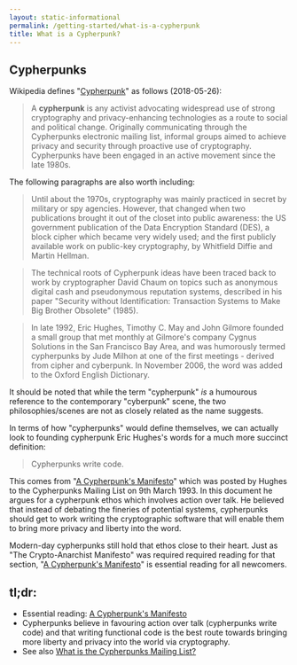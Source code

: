 ```yaml
---
layout: static-informational
permalink: /getting-started/what-is-a-cypherpunk
title: What is a Cypherpunk?
---
```


## Cypherpunks

Wikipedia defines "[Cypherpunk](https://en.wikipedia.org/wiki/Cypherpunk)" as follows (2018-05-26):

> A **cypherpunk** is any activist advocating widespread use of strong cryptography and privacy-enhancing technologies as a route to social and political change. Originally communicating through the Cypherpunks electronic mailing list, informal groups aimed to achieve privacy and security through proactive use of cryptography. Cypherpunks have been engaged in an active movement since the late 1980s.

The following paragraphs are also worth including:

> Until about the 1970s, cryptography was mainly practiced in secret by military or spy agencies. However, that changed when two publications brought it out of the closet into public awareness: the US government publication of the Data Encryption Standard (DES), a block cipher which became very widely used; and the first publicly available work on public-key cryptography, by Whitfield Diffie and Martin Hellman.

> The technical roots of Cypherpunk ideas have been traced back to work by cryptographer David Chaum on topics such as anonymous digital cash and pseudonymous reputation systems, described in his paper "Security without Identification: Transaction Systems to Make Big Brother Obsolete" (1985).

> In late 1992, Eric Hughes, Timothy C. May and John Gilmore founded a small group that met monthly at Gilmore's company Cygnus Solutions in the San Francisco Bay Area, and was humorously termed cypherpunks by Jude Milhon at one of the first meetings - derived from cipher and cyberpunk. In November 2006, the word was added to the Oxford English Dictionary.

It should be noted that while the term "cypherpunk" *is* a humourous reference to the contemporary "cyberpunk" scene, the two philosophies/scenes are not as closely related as the name suggests.

In terms of how "cypherpunks" would define themselves, we can actually look to founding cypherpunk Eric Hughes's words for a much more succinct definition:

> Cypherpunks write code.

This comes from "[A Cypherpunk's Manifesto](https://www.activism.net/cypherpunk/manifesto.html)" which was posted by Hughes to the Cypherpunks Mailing List on 9th March 1993. In this document he argues for a cypherpunk ethos which involves action over talk. He believed that instead of debating the fineries of potential systems, cypherpunks should get to work writing the cryptographic software that will enable them to bring more privacy and liberty into the word.

Modern-day cypherpunks still hold that ethos close to their heart. Just as "The Crypto-Anarchist Manifesto" was required required reading for that section, "[A Cypherpunk's Manifesto](https://www.activism.net/cypherpunk/manifesto.html)" is essential reading for all newcomers.

## tl;dr:

+ Essential reading: [A Cypherpunk's Manifesto](https://www.activism.net/cypherpunk/manifesto.html)
+ Cypherpunks believe in favouring action over talk (cypherpunks write code) and that writing functional code is the best route towards bringing more liberty and privacy into the world via cryptography. 
+ See also [What is the Cypherpunks Mailing List?](/getting-started/what-is-the-cypherpunks-mailing-list)
